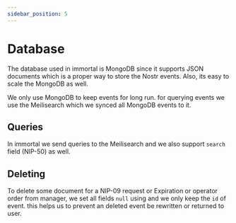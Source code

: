 ```yaml
---
sidebar_position: 5
---
```


# Database

The database used in immortal is MongoDB since it supports JSON documents which is a proper way to store the Nostr events. Also, its easy to scale the MongoDB as well.

We only use MongoDB to keep events for long run. for querying events we use the Meilisearch which we synced all MongoDB events to it.

## Queries

In immortal we send queries to the Meilisearch and we also support `search` field (NIP-50) as well.

## Deleting

To delete some document for a NIP-09 request or Expiration or operator order from manager, we set all fields `null` using and we only keep the `id` of event. this helps us to prevent an deleted event be rewritten or returned to user.

